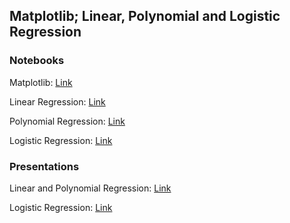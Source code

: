 ## 	Matplotlib; Linear, Polynomial and Logistic Regression
### Notebooks
Matplotlib: [Link](./Matplotlib.ipynb)

Linear Regression: [Link](./Linear_Regression.ipynb)

Polynomial Regression: [Link](./Polynomial_Regression.ipynb)

Logistic Regression: [Link](./Logistic_Regression.ipynb)

### Presentations
Linear and Polynomial Regression: [Link](./Linear&Polunomial_Regression.pdf)

Logistic Regression: [Link](./Logistic_Regression.pdf)
